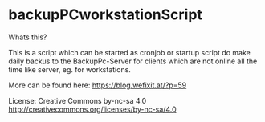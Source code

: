 backupPCworkstationScript
=========================

Whats this?

This is a script which can be started as cronjob or startup script do make daily backus to the BackupPc-Server for clients which are not online all the time like server, eg. for workstations.

More can be found here: https://blog.wefixit.at/?p=59

License: Creative Commons by-nc-sa 4.0 http://creativecommons.org/licenses/by-nc-sa/4.0
